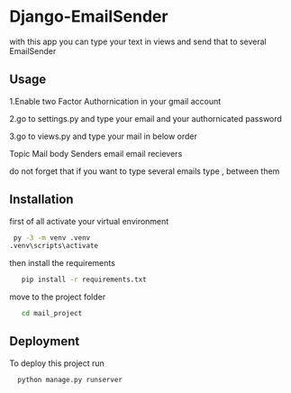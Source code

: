
# Django-EmailSender

with  this app you can type your text in views and send that to several EmailSender




## Usage

1.Enable two Factor Authornication in your gmail account

2.go to settings.py and type your email and your authornicated password

3.go to views.py and type your mail in below order

Topic
Mail body
Senders email
email recievers 


do not forget that if you want to type several emails type  ,  between them




## Installation

first of all activate your virtual environment 

```bash
 py -3 -m venv .venv
.venv\scripts\activate
```
then install the requirements

```bash
   pip install -r requirements.txt
```

move to the project folder

```bash
   cd mail_project
```


## Deployment

To deploy this project run 

```bash
  python manage.py runserver
```


